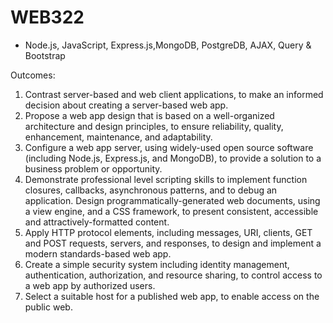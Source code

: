 # WEB322
 - Node.js, JavaScript, Express.js,MongoDB, PostgreDB, AJAX, Query & Bootstrap 

Outcomes: 
 
1. Contrast server-based and web client applications, to make an informed decision about creating a server-based web app.
2. Propose a web app design that is based on a well-organized architecture and design principles, to ensure reliability, quality, enhancement, maintenance, and adaptability.
3. Configure a web app server, using widely-used open source software (including Node.js, Express.js, and MongoDB), to provide a solution to a business problem or opportunity.
4. Demonstrate professional level scripting skills to implement function closures, callbacks, asynchronous patterns, and to debug an application.
Design programmatically-generated web documents, using a view engine, and a CSS framework, to present consistent, accessible and attractively-formatted content.
5. Apply HTTP protocol elements, including messages, URI, clients, GET and POST requests, servers, and responses, to design and implement a modern standards-based web app.
6. Create a simple security system including identity management, authentication, authorization, and resource sharing, to control access to a web app by authorized users.
7. Select a suitable host for a published web app, to enable access on the public web.
